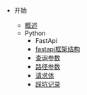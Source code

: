 - 开始

  - [概述](/README.md)
  - Python
    - FastApi 
    - [fastapi框架结构](/python/fastapi/fastapi框架结构.md)
    - [查询参数](/python/fastapi/查询参数.md)
    - [路径参数](/python/fastapi/路径参数.md)
    - [请求体](/python/fastapi/请求体.md)
    - [踩坑记录](/python/fastapi/踩坑记录.md)
